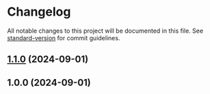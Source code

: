 # Changelog

All notable changes to this project will be documented in this file. See [standard-version](https://github.com/conventional-changelog/standard-version) for commit guidelines.

## [1.1.0](https://github.com/mokkapps/changelog-generator-demo/compare/v1.0.0...v1.1.0) (2024-09-01)

## 1.0.0 (2024-09-01)

